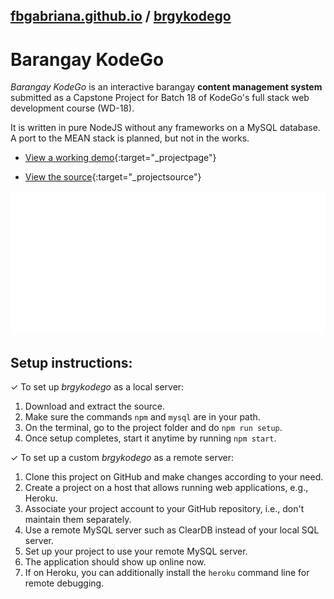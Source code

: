 ## [fbgabriana.github.io](/ "Bamm's KodeGo Repository") / [brgykodego](/brgykodego/)

# Barangay KodeGo

_Barangay KodeGo_ is an interactive barangay **content management system** submitted as a Capstone Project for Batch 18 of KodeGo's full stack web development course (WD-18).

It is written in pure NodeJS without any frameworks on a MySQL database. A port to the MEAN stack is planned, but not in the works.

* [View a working demo](http://brgykodego.herokuapp.com/){:target="_projectpage"}

* [View the source](https://github.com/fbgabriana/brgykodego){:target="_projectsource"}

![screenshot](screenshot.svg)

## Setup instructions:

✓ To set up _brgykodego_ as a local server:

1. Download and extract the source.
1. Make sure the commands `npm` and `mysql` are in your path.
1. On the terminal, go to the project folder and do `npm run setup`.
1. Once setup completes, start it anytime by running `npm start`.

✓ To set up a custom _brgykodego_ as a remote server:

1. Clone this project on GitHub and make changes according to your need.
1. Create a project on a host that allows running web applications, e.g., Heroku.
1. Associate your project account to your GitHub repository, i.e., don't maintain them separately.
1. Use a remote MySQL server such as ClearDB instead of your local SQL server.
1. Set up your project to use your remote MySQL server.
1. The application should show up online now.
1. If on Heroku, you can additionally install the `heroku` command line for remote debugging.

